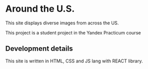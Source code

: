 # Around the U.S.

This site displays diverse images from across the US.

This project is a student project in the Yandex Practicum course

## Development details

This site is written in HTML, CSS and JS lang with REACT library.